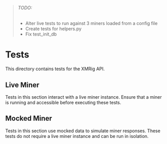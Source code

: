 > ###### TODO:
> - Alter live tests to run against 3 miners loaded from a config file
> - Create tests for helpers.py
> - Fix test_init_db

# Tests

This directory contains tests for the XMRig API.

## Live Miner

Tests in this section interact with a live miner instance. Ensure that a miner is running and accessible before executing these tests.

## Mocked Miner

Tests in this section use mocked data to simulate miner responses. These tests do not require a live miner instance and can be run in isolation.